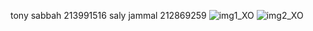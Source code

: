 tony sabbah 213991516
saly jammal 212869259
![img1_XO](https://github.com/user-attachments/assets/96d11f39-5da5-453a-9a57-d93bdd5bdd82)
![img2_XO](https://github.com/user-attachments/assets/21681ab8-4d7c-4aad-9a8b-f9f25a0d0204)
